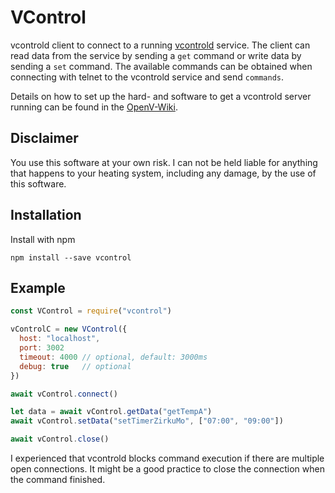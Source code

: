 # VControl

vcontrold client to connect to a running [vcontrold](https://github.com/openv/vcontrold) service.
The client can read data from the service by sending a `get` command or write data by sending a `set` command.
The available commands can be obtained when connecting with telnet to the vcontrold service and send `commands`.

Details on how to set up the hard- and software to get a vcontrold server running can be found in the [OpenV-Wiki](https://github.com/openv/openv/wiki).

## Disclaimer

You use this software at your own risk. I can not be held liable for anything that happens to your heating system, including any damage, by the use of this software.

## Installation

Install with npm

```
npm install --save vcontrol
```

## Example

```javascript
const VControl = require("vcontrol")

vControlC = new VControl({
  host: "localhost",
  port: 3002
  timeout: 4000 // optional, default: 3000ms
  debug: true   // optional
})

await vControl.connect()

let data = await vControl.getData("getTempA")
await vControl.setData("setTimerZirkuMo", ["07:00", "09:00"])

await vControl.close()
```

I experienced that vcontrold blocks command execution if there are multiple open connections.
It might be a good practice to close the connection when the command finished.

